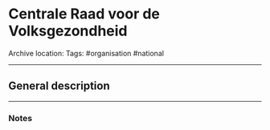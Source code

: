 # Centrale Raad voor de Volksgezondheid
Archive location:
Tags: #organisation #national

---
## General description

---
### Notes